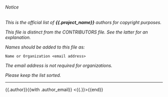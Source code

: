 ###### Notice

*This is the official list of ***{{.project_name}}*** authors for copyright
purposes.*

*This file is distinct from the CONTRIBUTORS file. See the latter for an
explanation.*

*Names should be added to this file as:*

	Name or Organization <email address>

*The email address is not required for organizations.*

*Please keep the list sorted.*

* * *

{{.author}}{{with .author_email}} <{{.}}>{{end}}

